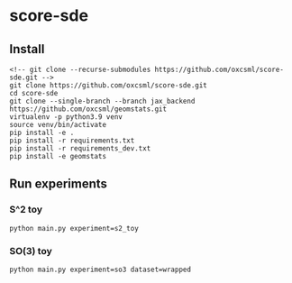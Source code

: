 # score-sde

## Install
```
<!-- git clone --recurse-submodules https://github.com/oxcsml/score-sde.git -->
git clone https://github.com/oxcsml/score-sde.git
cd score-sde
git clone --single-branch --branch jax_backend https://github.com/oxcsml/geomstats.git 
virtualenv -p python3.9 venv
source venv/bin/activate
pip install -e .
pip install -r requirements.txt
pip install -r requirements_dev.txt
pip install -e geomstats
```

## Run experiments

### S^2 toy
`python main.py experiment=s2_toy`

### SO(3) toy
`python main.py experiment=so3 dataset=wrapped`